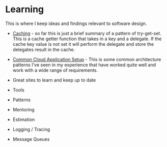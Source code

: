 # Learning

This is where I keep ideas and findings relevant to software design.

- [Caching](https://github.com/jonocairns/learning/blob/master/caching.md) - so far this is just a brief summary of a pattern of try-get-set. This is a cache getter function that takes in a key and a delegate. If the cache key value is not set it will perform the delegate and store the delegates result in the cache.

- [Common Cloud Application Setup](https://github.com/jonocairns/learning/blob/master/cloud.md) - This is some common architecture patterns I've seen in my experience that have worked quite well and work with a wide range of requirements. 

- Great sites to learn and keep up to date

- Tools

- Patterns

- Mentoring

- Estimation 

- Logging / Tracing

- Message Queues

